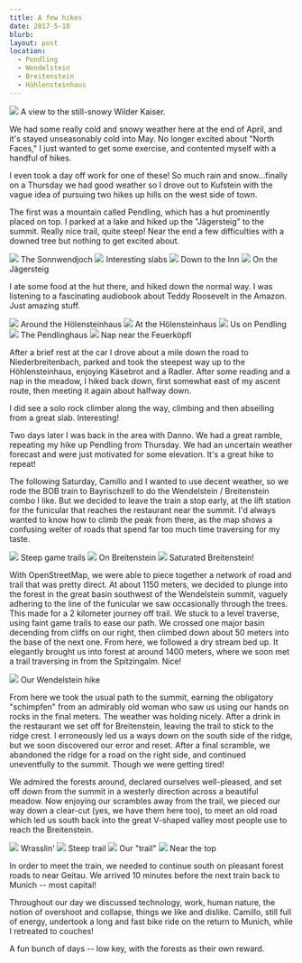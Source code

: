 ```yaml
---
title: A few hikes
date: 2017-5-18
blurb: 
layout: post
location:
  - Pendling
  - Wendelstein
  - Breitenstein
  - Hählensteinhaus
---
```


<a href='https://www.flickr.com/photos/55338612@N00/34407977960'>
<img src='https://farm5.static.flickr.com/4219/34407977960_82b814269b_b.jpg'></a>
A view to the still-snowy Wilder Kaiser.

We had some really cold and snowy weather here at the end of April, and it's
stayed unseasonably cold into May. No longer excited about "North Faces," I
just wanted to get some exercise, and contented myself with a handful of hikes.

I even took a day off work for one of these! So much rain and snow...finally
on a Thursday we had good weather so I drove out to Kufstein with the vague
idea of pursuing two hikes up hills on the west side of town.

The first was a mountain called Pendling, which has a hut prominently placed
on top. I parked at a lake and hiked up the "Jägersteig" to the summit.
Really nice trail, quite steep! Near the end a few difficulties with a downed
tree but nothing to get excited about.

<a href='https://www.flickr.com/photos/55338612@N00/33984814083'>
<img src='https://farm5.static.flickr.com/4182/33984814083_2cb1def070_b.jpg'></a>
The Sonnwendjoch


<a href='https://www.flickr.com/photos/55338612@N00/33951184074'>
<img src='https://farm5.static.flickr.com/4267/33951184074_8346f83591_b.jpg'></a>
Interesting slabs



<a href='https://www.flickr.com/photos/55338612@N00/34753827286'>
<img src='https://farm5.static.flickr.com/4178/34753827286_06f49f0efa_b.jpg'></a>
Down to the Inn

<a href='https://www.flickr.com/photos/55338612@N00/33951179744'>
<img src='https://farm5.static.flickr.com/4172/33951179744_9de20e6571_b.jpg'></a>
On the Jägersteig

I ate some food at the hut there, and hiked down the normal way. I was listening
to a fascinating audiobook about Teddy Roosevelt in the Amazon. Just amazing stuff.


<a href='https://www.flickr.com/photos/55338612@N00/34407976250'>
<img src='https://farm5.static.flickr.com/4270/34407976250_dea639daec_b.jpg'></a>
Around the Hölensteinhaus


<a href='https://www.flickr.com/photos/55338612@N00/34407974170'>
<img src='https://farm5.static.flickr.com/4273/34407974170_6d89dac243_b.jpg'></a>
At the Hölensteinhaus

<a href='https://www.flickr.com/photos/55338612@N00/33951202914'>
<img src='https://farm5.static.flickr.com/4270/33951202914_76cc10307c_b.jpg'></a>
Us on Pendling


<a href='https://www.flickr.com/photos/55338612@N00/34753829666'>
<img src='https://farm5.static.flickr.com/4197/34753829666_cac98289f0_b.jpg'></a>
The Pendlinghaus

<a href='https://www.flickr.com/photos/55338612@N00/34753839026'>
<img src='https://farm5.static.flickr.com/4246/34753839026_d10c395716_b.jpg'></a>
Nap near the Feuerköpfl



After a brief rest at the car I drove about a mile down the road to Niederbreitenbach,
parked and took the steepest way up to the Höhlensteinhaus, enjoying Käsebrot and
a Radler. After some reading and a nap in the meadow, I hiked back down, first
somewhat east of my ascent route, then meeting it again about halfway down.

I did see a solo rock climber along the way, climbing and then abseiling from a great
slab. Interesting!

Two days later I was back in the area with Danno. We had a great ramble, repeating
my hike up Pendling from Thursday. We had an uncertain weather forecast and were
just motivated for some elevation. It's a great hike to repeat!

The following Saturday, Camillo and I wanted to use decent weather, so we rode
the BOB train to Bayrischzell to do the Wendelstein / Breitenstein combo I like.
But we decided to leave the train a stop early, at the lift station for the
funicular that reaches the restaurant near the summit. I'd always wanted to know how
to climb the peak from there, as the map shows a confusing welter of roads that spend
far too much time traversing for my taste.



<a href='https://www.flickr.com/photos/55338612@N00/34407982070'>
<img src='https://farm5.static.flickr.com/4193/34407982070_f74d3159dd_b.jpg'></a>
Steep game trails

<a href='https://www.flickr.com/photos/55338612@N00/33951201684'>
<img src='https://farm5.static.flickr.com/4203/33951201684_a1b8b17035_b.jpg'></a>
On Breitenstein



<a href='https://www.flickr.com/photos/55338612@N00/34753842646'>
<img src='https://farm5.static.flickr.com/4271/34753842646_4c3a17beaa_b.jpg'></a>
Saturated Breitenstein!




With OpenStreetMap, we were able to piece together a network of road and trail that was
pretty direct. At about 1150 meters, we decided to plunge into the forest in the
great basin southwest of the Wendelstein summit, vaguely adhering to the line
of the funicular we saw occasionally through the trees. This made for a 2
kilometer journey off trail. We stuck to a level traverse, using faint game trails
to ease our path. We crossed one major basin decending from cliffs on our right,
then climbed down about 50 meters into the base of the next one. From here, we followed
a dry stream bed up. It elegantly brought us into forest at around 1400 meters,
where we soon met a trail traversing in from the Spitzingalm. Nice!

<a href='https://www.flickr.com/photos/55338612@N00/33951203924'>
<img src='https://farm5.static.flickr.com/4158/33951203924_dbb4bd229e_b.jpg'></a>
Our Wendelstein hike

From here we took the usual path to the summit, earning the obligatory "schimpfen"
from an admirably old woman who saw us using our hands on rocks in the final meters.
The weather was holding nicely. After a drink in the restaurant we set off for
Breitenstein, leaving the trail to stick to the ridge crest. I erroneously led
us a ways down on the south side of the ridge, but we soon discovered our error
and reset. After a final scramble, we abandoned the ridge for a road on the right
side, and continued uneventfully to the summit. Though we were getting tired!

We admired the forests around, declared ourselves well-pleased, and set off down
from the summit in a westerly direction across a beautiful meadow. Now enjoying
our scrambles away from the trail, we pieced our way down a clear-cut (yes, we
have them here too), to meet an old road which led us south back into the
great V-shaped valley most people use to reach the Breitenstein.


<a href='https://www.flickr.com/photos/55338612@N00/33951201034'>
<img src='https://farm5.static.flickr.com/4246/33951201034_d502e45143_b.jpg'></a>
Wrasslin'



<a href='https://www.flickr.com/photos/55338612@N00/33984819853'>
<img src='https://farm5.static.flickr.com/4166/33984819853_4d892cf5bc_b.jpg'></a>
Steep trail


<a href='https://www.flickr.com/photos/55338612@N00/33951202274'>
<img src='https://farm5.static.flickr.com/4190/33951202274_8b809abc0b_b.jpg'></a>
Our "trail"


<a href='https://www.flickr.com/photos/55338612@N00/34407984560'>
<img src='https://farm5.static.flickr.com/4247/34407984560_f11aa66531_b.jpg'></a>
Near the top

In order to meet the train, we needed to continue south on pleasant forest roads
to near Geitau. We arrived 10 minutes before the next train back to Munich --
most capital!

Throughout our day we discussed technology, work, human nature, the notion of overshoot
and collapse, things we like and dislike. Camillo, still full of energy, undertook a
long and fast bike ride on the return to Munich, while I retreated to couches!

A fun bunch of days -- low key, with the forests as their own reward.

